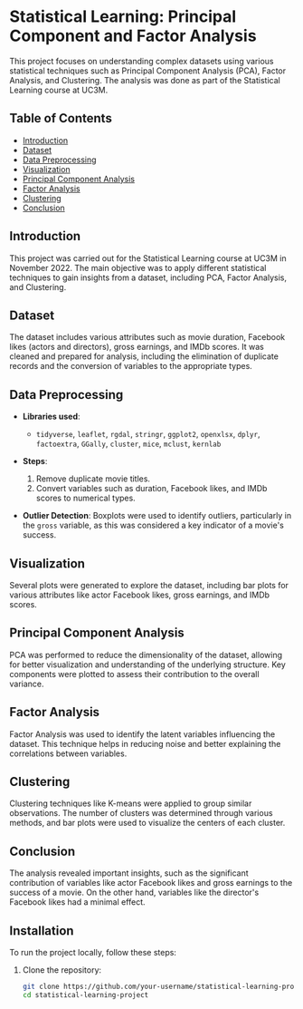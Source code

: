 # Statistical Learning: Principal Component and Factor Analysis

This project focuses on understanding complex datasets using various statistical techniques such as Principal Component Analysis (PCA), Factor Analysis, and Clustering. The analysis was done as part of the Statistical Learning course at UC3M.

## Table of Contents
- [Introduction](#introduction)
- [Dataset](#dataset)
- [Data Preprocessing](#data-preprocessing)
- [Visualization](#visualization)
- [Principal Component Analysis](#principal-component-analysis)
- [Factor Analysis](#factor-analysis)
- [Clustering](#clustering)
- [Conclusion](#conclusion)

## Introduction
This project was carried out for the Statistical Learning course at UC3M in November 2022. The main objective was to apply different statistical techniques to gain insights from a dataset, including PCA, Factor Analysis, and Clustering.

## Dataset
The dataset includes various attributes such as movie duration, Facebook likes (actors and directors), gross earnings, and IMDb scores. It was cleaned and prepared for analysis, including the elimination of duplicate records and the conversion of variables to the appropriate types.

## Data Preprocessing
- **Libraries used**:
  - `tidyverse`, `leaflet`, `rgdal`, `stringr`, `ggplot2`, `openxlsx`, `dplyr`, `factoextra`, `GGally`, `cluster`, `mice`, `mclust`, `kernlab`
  
- **Steps**:
  1. Remove duplicate movie titles.
  2. Convert variables such as duration, Facebook likes, and IMDb scores to numerical types.
  
- **Outlier Detection**: Boxplots were used to identify outliers, particularly in the `gross` variable, as this was considered a key indicator of a movie's success.

## Visualization
Several plots were generated to explore the dataset, including bar plots for various attributes like actor Facebook likes, gross earnings, and IMDb scores.

## Principal Component Analysis
PCA was performed to reduce the dimensionality of the dataset, allowing for better visualization and understanding of the underlying structure. Key components were plotted to assess their contribution to the overall variance.

## Factor Analysis
Factor Analysis was used to identify the latent variables influencing the dataset. This technique helps in reducing noise and better explaining the correlations between variables.

## Clustering
Clustering techniques like K-means were applied to group similar observations. The number of clusters was determined through various methods, and bar plots were used to visualize the centers of each cluster.

## Conclusion
The analysis revealed important insights, such as the significant contribution of variables like actor Facebook likes and gross earnings to the success of a movie. On the other hand, variables like the director's Facebook likes had a minimal effect.

## Installation
To run the project locally, follow these steps:

1. Clone the repository:
   ```bash
   git clone https://github.com/your-username/statistical-learning-project.git
   cd statistical-learning-project
